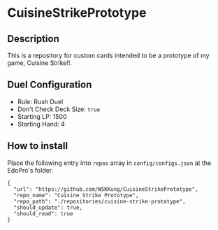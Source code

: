 # CuisineStrikePrototype

## Description
This is a repository for custom cards intended to be a prototype of my game, Cuisine Strike!!.

## Duel Configuration
- Rule: Rush Duel
- Don't Check Deck Size: `true`
- Starting LP: 1500
- Starting Hand: 4

## How to install
Place the following entry into `repos` array in `config/configs.json` at the EdoPro's folder.

```
{
  "url": "https://github.com/WSKKung/CuisineStrikePrototype",
  "repo_name": "Cuisine Strike Prototype",
  "repo_path": "./repositories/cuisine-strike-prototype",
  "should_update": true,
  "should_read": true
}
```
